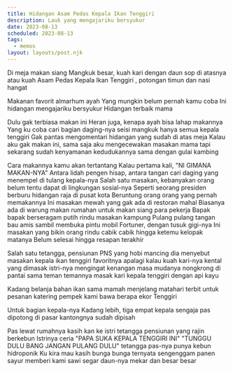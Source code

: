 ```yaml
---
title: Hidangan Asam Pedas Kepala Ikan Tenggiri
description: Lauk yang mengajariku bersyukur
date: 2023-08-13
scheduled: 2023-08-13
tags:
  - memos
layout: layouts/post.njk
---
```


Di meja makan siang
Mangkuk besar, kuah kari dengan daun sop di atasnya
atau kuah Asam Pedas Kepala Ikan Tenggiri , potongan timun dan nasi hangat

Makanan favorit almarhum ayah
Yang mungkin belum pernah kamu coba
Ini hidangan mengajariku bersyukur
Hidangan terbaik mama

Dulu gak terbiasa makan ini
Heran juga, kenapa ayah bisa lahap makannya
Yang ku coba cari bagian daging-nya
seisi mangkuk hanya semua kepala tenggiri
Gak pantas mengomentari hidangan yang sudah di atas meja
Kalau aku gak makan ini, sama saja aku mengecewakan masakan mama
tapi sekarang sudah kenyamanan
kedudukannya sama dengan gulai kambing

Cara makannya kamu akan tertantang
Kalau pertama kali, "NI GIMANA MAKAN-NYA"
Antara lidah pengen hisap, antara tangan cari  daging yang menempel di tulang kepala-nya
Salah satu masakan, kebanyakan orang belum tentu dapat di lingkungan sosial-nya
Seperti seorang presiden berburu hidangan raja di pusat kota
Beruntung orang orang yang pernah memakannya
Ini masakan mewah yang gak ada di restoran mahal
Biasanya ada di warung makan rumahan untuk makan siang para pekerja
Bapak bapak berseragam putih rindu masakan kampung
Pulang pulang tangan bau amis sambil membuka pintu mobil Fortuner, dengan tusuk gigi-nya
Ini masakan yang bikin orang rindu cabik cabik hingga ketemu kelopak matanya
Belum selesai hingga resapan terakhir

Salah satu tetangga, pensiunan PNS yang hobi mancing
dia menyebut masakan kepala ikan tenggiri favoritnya
apalagi kalau kuah kari-nya kental
yang dimasak istri-nya
mengingat kenangan masa mudanya
nongkrong di pantai sama teman temannya
masak kari kepala tenggiri dengan api kayu

Kadang belanja bahan ikan sama mamah
menjelang matahari terbit
untuk pesanan katering pempek
kami bawa berapa ekor Tenggiri

Untuk bagian kepala-nya
Kadang lebih, tiga empat kepala
sengaja pas dipotong di pasar
kantongnya sudah dipisah

Pas lewat rumahnya
kasih kan ke istri tetangga pensiunan yang rajin berkebun
Istrinya ceria "PAPA SUKA KEPALA TENGGIRI INI"
"TUNGGU DULU BANG JANGAN PULANG DULU"
tetangga pas-nya punya kebun hidroponik
Ku kira mau kasih bunga bunga
ternyata sengenggam panen sayur
memberi kami sawi segar 
daun-nya mekar dan besar besar

